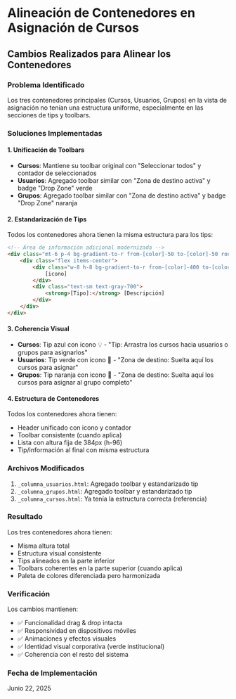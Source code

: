 # Alineación de Contenedores en Asignación de Cursos

## Cambios Realizados para Alinear los Contenedores

### Problema Identificado
Los tres contenedores principales (Cursos, Usuarios, Grupos) en la vista de asignación no tenían una estructura uniforme, especialmente en las secciones de tips y toolbars.

### Soluciones Implementadas

#### 1. Unificación de Toolbars
- **Cursos**: Mantiene su toolbar original con "Seleccionar todos" y contador de seleccionados
- **Usuarios**: Agregado toolbar similar con "Zona de destino activa" y badge "Drop Zone" verde
- **Grupos**: Agregado toolbar similar con "Zona de destino activa" y badge "Drop Zone" naranja

#### 2. Estandarización de Tips
Todos los contenedores ahora tienen la misma estructura para los tips:
```html
<!-- Área de información adicional modernizada -->
<div class="mt-6 p-4 bg-gradient-to-r from-[color]-50 to-[color]-50 rounded-2xl border border-[color]-200">
    <div class="flex items-center">
        <div class="w-8 h-8 bg-gradient-to-r from-[color]-400 to-[color]-500 rounded-lg flex items-center justify-center text-white text-sm mr-3">
            [icono]
        </div>
        <div class="text-sm text-gray-700">
            <strong>[Tipo]:</strong> [Descripción]
        </div>
    </div>
</div>
```

#### 3. Coherencia Visual
- **Cursos**: Tip azul con icono 💡 - "Tip: Arrastra los cursos hacia usuarios o grupos para asignarlos"
- **Usuarios**: Tip verde con icono 🎯 - "Zona de destino: Suelta aquí los cursos para asignar"
- **Grupos**: Tip naranja con icono 🎯 - "Zona de destino: Suelta aquí los cursos para asignar al grupo completo"

#### 4. Estructura de Contenedores
Todos los contenedores ahora tienen:
- Header unificado con icono y contador
- Toolbar consistente (cuando aplica)
- Lista con altura fija de 384px (h-96)
- Tip/información al final con misma estructura

### Archivos Modificados
1. `_columna_usuarios.html`: Agregado toolbar y estandarizado tip
2. `_columna_grupos.html`: Agregado toolbar y estandarizado tip
3. `_columna_cursos.html`: Ya tenía la estructura correcta (referencia)

### Resultado
Los tres contenedores ahora tienen:
- Misma altura total
- Estructura visual consistente
- Tips alineados en la parte inferior
- Toolbars coherentes en la parte superior (cuando aplica)
- Paleta de colores diferenciada pero harmonizada

### Verificación
Los cambios mantienen:
- ✅ Funcionalidad drag & drop intacta
- ✅ Responsividad en dispositivos móviles
- ✅ Animaciones y efectos visuales
- ✅ Identidad visual corporativa (verde institucional)
- ✅ Coherencia con el resto del sistema

### Fecha de Implementación
Junio 22, 2025
